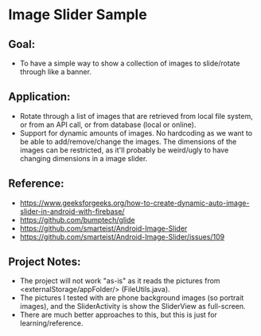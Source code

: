 # Image Slider Sample

## Goal:
- To have a simple way to show a collection of images to slide/rotate through like a banner.

## Application:
- Rotate through a list of images that are retrieved from local file system, or from an API call, or from database (local or online).
- Support for dynamic amounts of images. No hardcoding as we want to be able to add/remove/change the images. The dimensions of the images can be restricted, as it'll probably be weird/ugly to have changing dimensions in a image slider.

## Reference:
- https://www.geeksforgeeks.org/how-to-create-dynamic-auto-image-slider-in-android-with-firebase/
- https://github.com/bumptech/glide
- https://github.com/smarteist/Android-Image-Slider
- https://github.com/smarteist/Android-Image-Slider/issues/109

## Project Notes:
- The project will not work "as-is" as it reads the pictures from <externalStorage/appFolder/> (FileUtils.java).
- The pictures I tested with are phone background images (so portrait images), and the SliderActivity is show the SliderView as full-screen.
- There are much better approaches to this, but this is just for learning/reference.